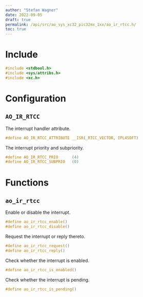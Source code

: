 ```yaml
---
author: "Stefan Wagner"
date: 2022-09-05
draft: true
permalink: /api/src/ao_sys_xc32_pic32mx_1xx/ao_ir_rtcc.h/
toc: true
---
```


# Include

```c
#include <stdbool.h>
#include <sys/attribs.h>
#include <xc.h>
```

# Configuration

## `AO_IR_RTCC`

The interrupt handler attribute.

```c
#define AO_IR_RTCC_ATTRIBUTE __ISR(_RTCC_VECTOR, IPL4SOFT)
```

The interrupt priority and subpriority.

```c
#define AO_IR_RTCC_PRIO      (4)
#define AO_IR_RTCC_SUBPRIO   (0)
```

# Functions

## `ao_ir_rtcc`

Enable or disable the interrupt.

```c
#define ao_ir_rtcc_enable()
#define ao_ir_rtcc_disable()
```

Request the interrupt or reply thereto.

```c
#define ao_ir_rtcc_request()
#define ao_ir_rtcc_reply()
```

Check whether the interrupt is enabled.

```c
#define ao_ir_rtcc_is_enabled()
```

Check whether the interrupt is pending.

```c
#define ao_ir_rtcc_is_pending()
```
